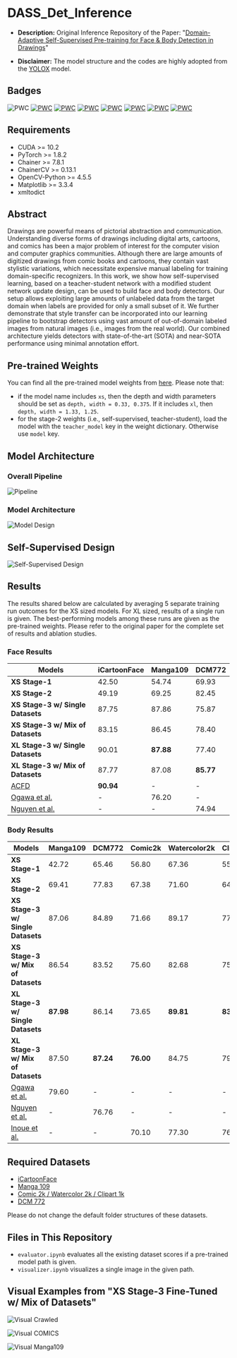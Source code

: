 # DASS_Det_Inference

- **Description:** Original Inference Repository of the Paper: "[Domain-Adaptive Self-Supervised Pre-training for Face &amp; Body Detection in Drawings](https://arxiv.org/abs/2211.10641)"

- **Disclaimer:** The model structure and the codes are highly adopted from the [YOLOX](https://github.com/Megvii-BaseDetection/YOLOX) model.

## Badges

![PWC](https://img.shields.io/endpoint.svg?url=https://paperswithcode.com/badge/domain-adaptive-self-supervised-pre-training/face-detection-on-icartoonface) [![PWC](https://img.shields.io/endpoint.svg?url=https://paperswithcode.com/badge/domain-adaptive-self-supervised-pre-training/face-detection-on-manga109)](https://paperswithcode.com/sota/face-detection-on-manga109?p=domain-adaptive-self-supervised-pre-training) [![PWC](https://img.shields.io/endpoint.svg?url=https://paperswithcode.com/badge/domain-adaptive-self-supervised-pre-training/face-detection-on-dcm)](https://paperswithcode.com/sota/face-detection-on-dcm?p=domain-adaptive-self-supervised-pre-training) [![PWC](https://img.shields.io/endpoint.svg?url=https://paperswithcode.com/badge/domain-adaptive-self-supervised-pre-training/body-detection-on-manga109)](https://paperswithcode.com/sota/body-detection-on-manga109?p=domain-adaptive-self-supervised-pre-training) [![PWC](https://img.shields.io/endpoint.svg?url=https://paperswithcode.com/badge/domain-adaptive-self-supervised-pre-training/body-detection-on-dcm)](https://paperswithcode.com/sota/body-detection-on-dcm?p=domain-adaptive-self-supervised-pre-training) [![PWC](https://img.shields.io/endpoint.svg?url=https://paperswithcode.com/badge/domain-adaptive-self-supervised-pre-training/weakly-supervised-object-detection-on-comic2k)](https://paperswithcode.com/sota/weakly-supervised-object-detection-on-comic2k?p=domain-adaptive-self-supervised-pre-training) [![PWC](https://img.shields.io/endpoint.svg?url=https://paperswithcode.com/badge/domain-adaptive-self-supervised-pre-training/weakly-supervised-object-detection-on-1)](https://paperswithcode.com/sota/weakly-supervised-object-detection-on-1?p=domain-adaptive-self-supervised-pre-training) [![PWC](https://img.shields.io/endpoint.svg?url=https://paperswithcode.com/badge/domain-adaptive-self-supervised-pre-training/weakly-supervised-object-detection-on-2)](https://paperswithcode.com/sota/weakly-supervised-object-detection-on-2?p=domain-adaptive-self-supervised-pre-training)

## Requirements

- CUDA >= 10.2
- PyTorch >= 1.8.2
- Chainer >= 7.8.1
- ChainerCV >= 0.13.1
- OpenCV-Python >= 4.5.5
- Matplotlib >= 3.3.4
- xmltodict

## Abstract

Drawings are powerful means of pictorial abstraction and communication. Understanding diverse forms of drawings including digital arts, cartoons, and comics has been a major problem of interest for the computer vision and computer graphics communities. Although there are large amounts of digitized drawings from comic books and cartoons, they contain vast stylistic variations, which necessitate expensive manual labeling for training domain-specific recognizers. In this work, we show how self-supervised learning, based on a teacher-student network with a modified student network update design, can be used to build face and body detectors. Our setup allows exploiting large amounts of unlabeled data from the target domain when labels are provided for only a small subset of it. We further demonstrate that style transfer can be incorporated into our learning pipeline to bootstrap detectors using vast amount of out-of-domain labeled images from natural images (i.e., images from the real world). Our combined architecture yields detectors with state-of-the-art (SOTA) and near-SOTA performance using minimal annotation effort.

## Pre-trained Weights

You can find all the pre-trained model weights from [here](https://drive.google.com/drive/folders/14HJEg681oM1Lma2m0J0ljKDYag74mquj?usp=drive_link). Please note that: 

- if the model name includes `xs`, then the depth and width parameters should be set as `depth, width = 0.33, 0.375`. If it includes `xl`, then `depth, width = 1.33, 1.25`. 
- for the stage-2 weights (i.e., self-supervised, teacher-student), load the model with the `teacher_model` key in the weight dictionary. Otherwise use `model` key.

## Model Architecture

### Overall Pipeline

![Pipeline](images/overall_pipeline.PNG)

### Model Architecture

![Model Design](images/model_arch.png)

## Self-Supervised Design

![Self-Supervised Design](images/uns_arch.PNG)


## Results 

The results shared below are calculated by averaging 5 separate training run outcomes for the XS sized models. For XL sized, results of a single run is given. The best-performing models among these runs are given as the pre-trained weights. Please refer to the original paper for the complete set of results and ablation studies. 

### Face Results

Models                                                 | iCartoonFace | Manga109 | DCM772
---                                                    | ---          | ---      | --- 
**XS Stage-1**                                         | 42.50        | 54.74    | 69.93
**XS Stage-2**                                         | 49.19        | 69.25    | 82.45
**XS Stage-3 w/ Single Datasets**                      | 87.75        | 87.86    | 75.87
**XS Stage-3 w/ Mix of Datasets**                      | 83.15        | 86.45    | 78.40       
**XL Stage-3 w/ Single Datasets**                      | 90.01        | **87.88** | 77.40
**XL Stage-3 w/ Mix of Datasets**                      | 87.77        | 87.08    | **85.77**
[ACFD](https://arxiv.org/abs/2007.00899)               | **90.94**    | -        | - 
[Ogawa et al.](https://arxiv.org/abs/1803.08670)       | -            | 76.20    | -
[Nguyen et al.](https://www.mdpi.com/2313-433X/4/7/89) | -            | -        | 74.94

### Body Results

Models                                                 | Manga109 | DCM772 | Comic2k | Watercolor2k | Clipart1k
---                                                    | ---      | ---    | ---     | ---          | --- 
**XS Stage-1**                                         | 42.72    | 65.46  | 56.80   | 67.36        | 55.65
**XS Stage-2**                                         | 69.41    | 77.83  | 67.38   | 71.60        | 64.12 
**XS Stage-3 w/ Single Datasets**                      | 87.06    | 84.89  | 71.66   | 89.17        | 77.97
**XS Stage-3 w/ Mix of Datasets**                      | 86.54    | 83.52  | 75.60   | 82.68        | 75.96
**XL Stage-3 w/ Single Datasets**                      | **87.98** | 86.14  | 73.65  | **89.81**    | **83.59**
**XL Stage-3 w/ Mix of Datasets**                      | 87.50    | **87.24** | **76.00** | 84.75   | 79.63
[Ogawa et al.](https://arxiv.org/abs/1803.08670)       | 79.60    | -      | -       | -            | - 
[Nguyen et al.](https://www.mdpi.com/2313-433X/4/7/89) | -        | 76.76  | -       | -            | - 
[Inoue et al.](https://arxiv.org/abs/1803.11365)       | -        | -      | 70.10   | 77.30        | 76.20 


## Required Datasets

- [iCartoonFace](https://github.com/luxiangju-PersonAI/iCartoonFace)
- [Manga 109](http://www.manga109.org/en/)
- [Comic 2k / Watercolor 2k / Clipart 1k](https://github.com/naoto0804/cross-domain-detection)
- [DCM 772](https://gitlab.univ-lr.fr/crigau02/dcm-dataset/-/tree/master)

Please do not change the default folder structures of these datasets.

## Files in This Repository

- `evaluator.ipynb` evaluates all the existing dataset scores if a pre-trained model path is given.
- `visualizer.ipynb` visualizes a single image in the given path.

## Visual Examples from "XS Stage-3 Fine-Tuned w/ Mix of Datasets"

![Visual Crawled](images/weekly_super_2.png)

![Visual COMICS](images/comics_super_3.png)

![Visual Manga109](images/m109_super_2.png)
